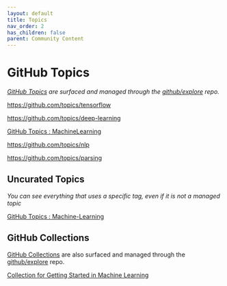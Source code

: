 ```yaml
---
layout: default
title: Topics
nav_order: 2
has_children: false
parent: Community Content
---
```


# GitHub Topics

_[GitHub Topics](https://github.com/topics) are surfaced and managed through the [github/explore](https://github.com/github/explore) repo._

https://github.com/topics/tensorflow

https://github.com/topics/deep-learning

[GitHub Topics : MachineLearning](https://github.com/topics/machinelearning)

https://github.com/topics/nlp

https://github.com/topics/parsing

## Uncurated Topics

_You can see everything that uses a specific tag, even if it is not a managed topic_

[GitHub Topics : Machine-Learning](https://github.com/topics/machine-learning)

## GitHub Collections

[GitHub Collections](https://github.com/collections) are also surfaced and managed through the [github/explore](https://github.com/github/explore) repo. 

[Collection for Getting Started in Machine Learning](https://github.com/collections/machine-learning)
